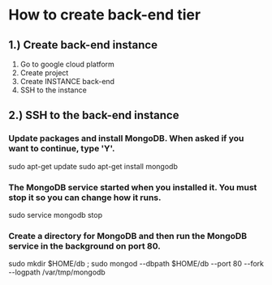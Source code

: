 # How to create back-end tier

## 1.) Create back-end instance

1. Go to google cloud platform
2. Create project
3. Create INSTANCE back-end
4. SSH to the instance

## 2.) SSH to the back-end instance

### Update packages and install MongoDB. When asked if you want to continue, type 'Y'.

sudo apt-get update
sudo apt-get install mongodb

### The MongoDB service started when you installed it. You must stop it so you can change how it runs.

sudo service mongodb stop

### Create a directory for MongoDB and then run the MongoDB service in the background on port 80.

sudo mkdir $HOME/db ; sudo mongod --dbpath $HOME/db --port 80 --fork \
--logpath /var/tmp/mongodb